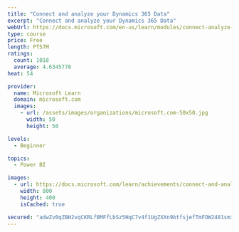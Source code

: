 ```yaml
---
title: "Connect and analyze your Dynamics 365 Data​"
excerpt: "Connect and analyze your Dynamics 365 Data​"
webUrl: https://docs.microsoft.com/en-us/learn/modules/connect-analyze-dynamics-365-data/
type: course
price: Free
length: PT57M
ratings:
  count: 1018
  average: 4.6345778
heat: 54

provider:
  name: Microsoft Learn
  domain: microsoft.com
  images:
    - url: /assets/images/organizations/microsoft.com-50x50.jpg
      width: 50
      height: 50

levels:
  - Beginner

topics:
  - Power BI

images:
  - url: https://docs.microsoft.com/learn/achievements/connect-and-analyze-your-microsoft-dynamics-365-data-social.png
    width: 800
    height: 400
    isCached: true

secured: "adwZv0qZBH2vqCKRLfBMFfLbSz5HqC7v4f1UgZXXn9btfsjefTmFOW2481smipEefL+O33T6a4lg/vviU1o7+MKcjJzz0jg/LOj6rhxnqyo1dIhyEzq0QznRWXJCwPOGORVXkAbASL+7tzFMX/AE+RnP0ccG53VGObUTVUHP4ZV6uWGC4Qpb50zWudHSC0cOodsTdWmf4KoF7pIbIiOmeAscHseVV3hkOE9n+VytyOFi89LqTbdedE7X22gwjEgxG088tVdqCHVejOLla1UGtaQs2gT3nI1ZtYnb9G64Rky1lq6I6et+kQ9rKlfDt5YU/x0BDs4bB0FHTSwb4M++nhTvU9pKxB1Xy73P/zSgwUwcER/h7oRRIgDYDQpOBCI6qBVgsLDQB7jMOjXq4JhYhXLQ6kURj9e40UZdUJWUivk=;Ifnzk0RFqfypLZyXpZwwkg=="
---
```


